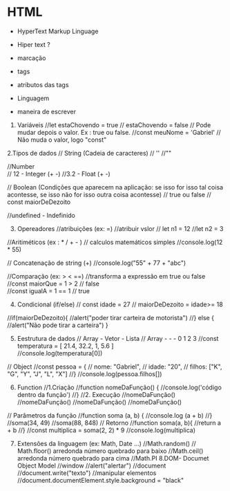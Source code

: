 # HTML 
- HyperText Markup Linguage

- Hiper text ?
- marcação
 - tags
 - atributos das tags
- Linguagem
 - maneira de escrever 


1. Variáveis
  //let estaChovendo = true
  //  estaChovendo = false
  //  Pode mudar depois o valor. Ex : true ou false.
  //const meuNome = 'Gabriel'
  // Não muda o valor, logo "const" 
  
 2.Tipos de dados
  // String (Cadeia de caracteres)
  // ''
  //""

  //Number    
  // 12 - Integer (+ -)
  //3.2 - Float (+ -)

  // Boolean (Condições que aparecem na aplicação: se isso for isso tal coisa acontesse, se isso não for isso outra coisa acontesse)
  // true ou false
  // const maiorDeDezoito 

  //undefined - Indefinido

 3. Opereadores 
  //atribuições (ex: =)
  //atribuir vslor
  // let n1 = 12
  //let n2 = 3

  //Aritiméticos (ex : * / + - )
  // calculos matemáticos simples
 //console.log(12 * 55)

 // Concatenação de string (+)
 //console.log("55" + 77 + "abc")

 //Comparação (ex: > < ==)
 //transforma a expressão em true ou false
 //const maiorQue = 1 > 2 // false  
 //const igualA = 1 == 1 // true    

4. Condicional (if/else)
   // const idade = 27
   // maiorDeDezoito = idade>= 18

  //if(maiorDeDezoito){
   //alert("poder tirar carteira de motorista")
  //} else { 
    //alert("Não pode tirar a carteira") }

 5. Eestrutura de dados
  // Array - Vetor - Lista
  // Array - - -          0     1   2   3
  //const temperatura = [ 21.4, 32.2, 1, 5.6 ]  
  //console.log(temperatura[0])
  
  // Object
  //const pessoa = {
   // nome: "Gabriel",
   // idade: "20",
   // filhos: ["K", "G", "Y", "J", "L", "X"]
  //}
  //console.log(pessoa.filhos[])

 6. Function
  //1.Criação
 //function nomeDaFunção() {
  //console.log('código dentro da função')
 //}
 //2. Execução
  //nomeDaFunção()
  //nomeDaFunção()
  //nomeDaFunção()
  //nomeDaFunção()

  // Parâmetros da função
    //function soma (a, b) {
  //console.log (a + b)
  //}
    //soma(34, 49)
    //soma(88, 848)
  // Retorno
   //function soma(a, b){
    //return a + b
  //}
  //const multiplica = soma(2, 2) * 9
  //console.log(multiplica)

7. Extensões da linguagem (ex: Math, Date ...)
  //Math.random()
 // Math.floor() arredonda número quebrado para baixo
  //Math.ceil() arredonda número quebrado para cima
  //Math.PI
    8.DOM- Documet Object Model
  //window
    //alert("alertar")
  //document
  //document.write("texto")
  //manipular elementos
  //document.documentElement.style.background = "black"